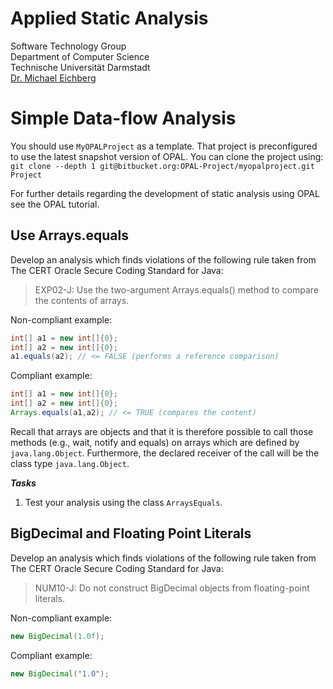 # Applied Static Analysis

Software Technology Group  
Department of Computer Science  
Technische Universität Darmstadt  
[Dr. Michael Eichberg](mailto:eichberg@informatik.tu-darmstadt.de)

# Simple Data-flow Analysis

You should use `MyOPALProject` as a template. That project is preconfigured to use the latest snapshot version of OPAL. You can clone the project using:  
`git clone --depth 1 git@bitbucket.org:OPAL-Project/myopalproject.git Project`

For further details regarding the development of static analysis using OPAL see the OPAL tutorial.

## Use Arrays.equals

Develop an analysis which finds violations of the following rule taken from The CERT Oracle Secure Coding Standard for Java:

> EXP02-J: Use the two-argument Arrays.equals() method to compare the contents of arrays.

Non-compliant example:
```java
int[] a1 = new int[]{0};
int[] a2 = new int[]{0};
a1.equals(a2); // <= FALSE (performs a reference comparison)
```

Compliant example:
```java
int[] a1 = new int[]{0};
int[] a2 = new int[]{0};
Arrays.equals(a1,a2); // <= TRUE (compares the content)
```

Recall that arrays are objects and that it is therefore possible to call those methods (e.g., wait, notify and equals) on arrays which are defined by `java.lang.Object`. Furthermore, the declared receiver of the call will be the class type `java.lang.Object`.

***Tasks***

 1. Test your analysis using the class `ArraysEquals`.

## BigDecimal and Floating Point Literals

Develop an analysis which finds violations of the following rule taken from The CERT Oracle Secure Coding Standard for Java:

> NUM10-J: Do not construct BigDecimal objects from floating-point literals.

Non-compliant example:
```java
new BigDecimal(1.0f);
```

Compliant example:
```java
new BigDecimal("1.0");
```
